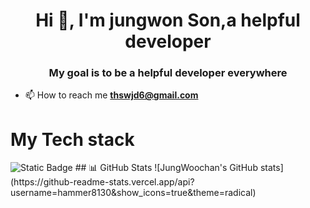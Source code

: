<h1 align="center">Hi 👋, I'm jungwon Son,a helpful developer</h1>
<h3 align="center">My goal is to be a helpful developer everywhere</h3>

- 📫 How to reach me **thswjd6@gmail.com**

<h1>My Tech stack</h1>
<img alt="Static Badge" src="https://img.shields.io/badge/JAVA-red?style=for-the-badge">
## 📊 GitHub Stats  
![JungWoochan's GitHub stats](https://github-readme-stats.vercel.app/api?username=hammer8130&show_icons=true&theme=radical)
